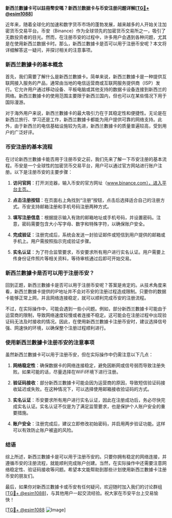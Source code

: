**新西兰數據卡可以註冊幣安嗎？新西兰数据卡与币安注册问题详解[[TG💪+ @esim1088](https://t.me/s/esim1088)]**

近年来，随着全球化的加速和数字货币市场的蓬勃发展，越来越多的人开始关注加密货币交易平台。币安（Binance）作为全球领先的加密货币交易所之一，吸引了无数投资者的目光。然而，在注册币安的过程中，许多用户会遇到各种问题，尤其是在使用新西兰数据卡时。那么，新西兰數據卡是否可以用于注册币安呢？本文将详细解答这一疑问，并探讨相关的注意事项。

### 新西兰數據卡的基本概念

首先，我们需要了解什么是新西兰數據卡。简单来说，新西兰數據卡是一种提供互联网接入服务的产品，通常由当地的电信运营商或互联网服务提供商（ISP）发行。它允许用户通过移动设备、平板电脑或其他支持的数据卡设备连接到新西兰的网络。新西兰數據卡的使用范围主要限于新西兰国内，但也可以在某些情况下用于国际漫游。

对于海外用户来说，新西兰數據卡的最大吸引力在于其稳定性和便捷性。无论是在新西兰旅行、学习还是工作，新西兰數據卡都能为用户提供可靠的网络支持。此外，由于新西兰的电信基础设施较为先进，新西兰數據卡的质量普遍较高，受到用户的广泛好评。

### 币安注册的基本流程

在讨论新西兰數據卡能否用于注册币安之前，我们先来了解一下币安注册的基本流程。币安是一个全球性的加密货币交易平台，用户可以通过官方网站进行账户注册。以下是注册币安的主要步骤：

1. **访问官网**：打开浏览器，输入币安的官方网址（www.binance.com），进入平台主页。
   
2. **点击注册按钮**：在页面右上角找到“注册”按钮，点击后选择适合自己的注册方式。币安支持邮箱注册和手机号码注册两种方式。

3. **填写注册信息**：根据提示输入有效的邮箱地址或手机号码，并设置密码。注意，密码需要包含大小写字母、数字和特殊字符，以确保账户安全。

4. **完成验证**：注册完成后，系统会发送一封验证邮件或短信到用户提供的邮箱或手机上。用户需按照指示完成验证步骤。

5. **实名认证**：为了符合监管要求，币安要求所有用户进行实名认证。用户需要上传身份证件照片等相关资料，等待审核通过后即可开始交易。

### 新西兰數據卡是否可以用于注册币安？

回到正题，新西兰數據卡是否可以用于注册币安呢？答案是肯定的。从技术角度来看，新西兰數據卡提供的IP地址并不会对币安的注册过程造成限制。只要你的数据卡能够正常上网，并且网络连接稳定，就可以顺利完成币安的注册流程。

不过，在实际操作中，可能会遇到一些小问题。例如，部分新西兰數據卡可能由于运营商的限制，导致网络速度较慢或者连接不稳定。这可能会在注册过程中出现验证码无法及时接收的情况。因此，在使用新西兰數據卡注册币安时，建议选择信号强、网速快的环境，以确保整个注册过程顺利进行。

### 使用新西兰數據卡注册币安的注意事项

虽然新西兰數據卡可以用于注册币安，但在实际操作中仍需注意以下几点：

1. **网络稳定性**：确保数据卡的网络连接稳定，避免因断网或信号弱而导致注册失败。如果可能的话，尽量选择在WiFi环境下进行注册。

2. **验证码接收**：部分新西兰數據卡可能会因为运营商的原因，导致短信验证码接收延迟或失败。在这种情况下，可以选择使用邮箱接收验证码的方式。

3. **实名认证**：币安要求所有用户进行实名认证，因此在注册成功后，务必尽快完成实名认证。实名认证不仅是为了满足监管要求，也是保护个人账户安全的重要措施。

4. **账户安全**：注册完成后，建议立即修改初始密码，并启用两步验证功能。这样可以有效防止账户被盗的风险。

### 结语

综上所述，新西兰數據卡是可以用于注册币安的。只要你拥有稳定的网络连接，并遵循币安的注册流程，就能顺利完成账户创建。当然，在实际操作中还需要注意网络稳定性、验证码接收等问题。希望本文能帮助到那些计划使用新西兰數據卡注册币安的朋友们。

最后，如果你对新西兰數據卡或币安有任何疑问，欢迎随时加入我们的讨论群组[[TG💪+ @esim1088](https://t.me/s/esim1088)]，与其他用户一起交流经验。祝大家在币安平台上交易愉快！

[[TG💪+ @esim1088](https://t.me/s/esim1088) ![Image](https://i.postimg.cc/4NQfJmqS/Snipaste-2025-05-13-00-14-12.png)]